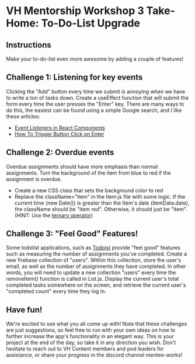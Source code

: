 # VH Mentorship Workshop 3 Take-Home: To-Do-List Upgrade

## Instructions

Make your to-do-list even more awesome by adding a couple of features!

## Challenge 1: Listening for key events

Clicking the "Add" button every time we submit is annoying when we have to write a ton of tasks down. Create a useEffect function that will submit the form every time the user presses the "Enter" key. There are many ways to do this, the easiest can be found using a simple Google search, and I like these articles: 
* [Event Listeners in React Components](https://www.pluralsight.com/guides/event-listeners-in-react-components)
* [How To Trigger Button Click on Enter](https://www.w3schools.com/howto/howto_js_trigger_button_enter.asp)

## Challenge 2: Overdue events

Overdue assignments should have more emphasis than normal assignments. Turn the background of the item from blue to red if the assignment is overdue.
* Create a new CSS class that sets the background color to red
* Replace the className="item" in the Item.js file with some logic. If the current time (new Date()) is greater than the Item's date (itemData.date), the className should be "item red". Otherwise, it should just be "item". (HINT: Use the [ternary operator](https://developer.mozilla.org/en-US/docs/Web/JavaScript/Reference/Operators/Conditional_Operator))

## Challenge 3: "Feel Good" Features!

Some todolist applications, such as [Todoist](https://todoist.com) provide "feel good" features such as measuring the number of assignments you've completed. Create a new firebase collection of "users". Within this collection, store the user's email, as well as the number of assignments they have completed. In other words, you will need to update a new collection "users" every time the removeItem() function is called in List.js. Display the current user's total completed tasks somewhere on the screen, and retrieve the current user's "completed count" every time they log in.

## Have fun!

We're excited to see what you all come up with! Note that these challenges are just suggestions, so feel free to run with your own ideas on how to further increase the app's functionality in an elegant way. This is your project at the end of the day, so take it in any direction you wish. Don't hesitate to reach out to VH Content members and pod leaders for assistance, or share your progress in the discord channel mentee-works!
